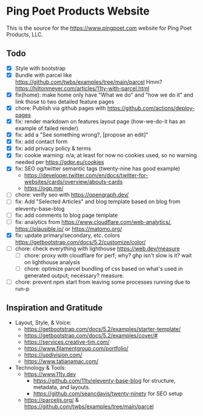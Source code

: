# Ping Poet Products Website

This is the source for the https://www.pingpoet.com website for Ping Poet Products, LLC.

## Todo

- [x] Style with bootstrap
- [x] Bundle with parcel like https://github.com/twbs/examples/tree/main/parcel Hmm? https://hiltonmeyer.com/articles/11ty-with-parcel.html
- [x] fix(home): make home only have "What we do" and "how we do it" and link those to two detailed feature pages
- [x] chore: Publish via github pages with https://github.com/actions/deploy-pages
- [x] fix: render markdown on features layout page (how-we-do-it has an example of failed render)
- [x] fix: add a "See something wrong?, [propose an edit]"
- [x] fix: add contact form
- [x] fix: add privacy policy & terms
- [x] fix: cookie warning: n/a; at least for now no cookies used, so no warning needed per https://gdpr.eu/cookies
- [x] fix: SEO og/twitter semantic tags (twenty-nine has good example)
  - https://developer.twitter.com/en/docs/twitter-for-websites/cards/overview/abouts-cards
  - https://ogp.me/
- [ ] chore: verify seo with https://opengraph.dev/
- [ ] fix: Add "Selected Articles" and blog template based on blog from eleventy-base-blog
- [ ] fix: add comments to blog page template
- [ ] fix: analytics from https://www.cloudflare.com/web-analytics/, https://plausible.io/ or https://matomo.org/
- [x] fix: update primary/secondary, etc. colors https://getbootstrap.com/docs/5.2/customize/color/
- [ ] chore: check everything with lighthouse https://web.dev/measure
  - [ ] chore: proxy with cloudflare for perf; why? ghp isn't slow is it? wait on lighthouse analysis
  - [ ] chore: optimize parcel bundling of css based on what's used in generated output; necessary? measure.
- [ ] chore: prevent npm start from leaving some processes running due to run-p

## Inspiration and Gratitude

- Layout, Style, & Voice:
  - https://getbootstrap.com/docs/5.2/examples/starter-template/
  - https://getbootstrap.com/docs/5.2/examples/cover/#
  - https://services.creative-tim.com/
  - https://www.filamentgroup.com/portfolio/
  - https://updivision.com/
  - https://www.tatianamac.com/
- Technology & Tools:
  - https://www.11ty.dev
    - https://github.com/11ty/eleventy-base-blog for structure, metadata, and layouts.
    - https://github.com/seancdavis/twenty-ninety for SEO setup
  - https://parceljs.org/ & https://github.com/twbs/examples/tree/main/parcel

